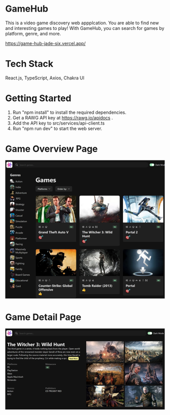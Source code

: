 # GameHub

This is a video game discovery web appplcation. You are able to find new and interesting games to play! With GameHub, you can search for games by platform, genre, and more.

https://game-hub-jade-six.vercel.app/

# Tech Stack
React.js, TypeScript, Axios, Chakra UI

# Getting Started
1. Run "npm install" to install the required dependencies.
2. Get a RAWG API key at https://rawg.io/apidocs .
3. Add the API key to src/services/api-client.ts
4. Run "npm run dev" to start the web server.

# Game Overview Page
![alt text](overview.jpeg)

# Game Detail Page
![alt text](detail.png)

#
